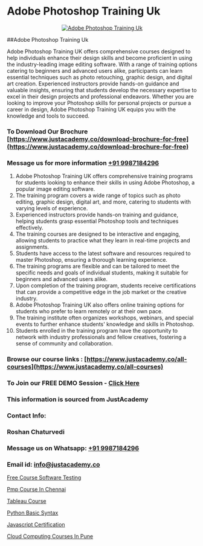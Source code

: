 # Adobe Photoshop Training Uk

<p align="center">
  <a href="https://justacademy.co/course-detail/photoshop-training">
    <img src="https://justacademy.co/storage2/course_image/1676637576_course_image.webp" alt="Adobe Photoshop Training Uk">
  </a>
</p>
##Adobe Photoshop Training Uk

Adobe Photoshop Training UK offers comprehensive courses designed to help individuals enhance their design skills and become proficient in using the industry-leading image editing software. With a range of training options catering to beginners and advanced users alike, participants can learn essential techniques such as photo retouching, graphic design, and digital art creation. Experienced instructors provide hands-on guidance and valuable insights, ensuring that students develop the necessary expertise to excel in their design projects and professional endeavors. Whether you are looking to improve your Photoshop skills for personal projects or pursue a career in design, Adobe Photoshop Training UK equips you with the knowledge and tools to succeed.
### To Download Our Brochure [https://www.justacademy.co/download-brochure-for-free](https://www.justacademy.co/download-brochure-for-free)
### Message us for more information [+91 9987184296](https://api.whatsapp.com/send?phone=919987184296)
1) Adobe Photoshop Training UK offers comprehensive training programs for students looking to enhance their skills in using Adobe Photoshop, a popular image editing software.
2) The training program covers a wide range of topics such as photo editing, graphic design, digital art, and more, catering to students with varying levels of experience.
3) Experienced instructors provide hands-on training and guidance, helping students grasp essential Photoshop tools and techniques effectively.
4) The training courses are designed to be interactive and engaging, allowing students to practice what they learn in real-time projects and assignments.
5) Students have access to the latest software and resources required to master Photoshop, ensuring a thorough learning experience.
6) The training programs are flexible and can be tailored to meet the specific needs and goals of individual students, making it suitable for beginners and advanced users alike.
7) Upon completion of the training program, students receive certifications that can provide a competitive edge in the job market or the creative industry.
8) Adobe Photoshop Training UK also offers online training options for students who prefer to learn remotely or at their own pace.
9) The training institute often organizes workshops, webinars, and special events to further enhance students' knowledge and skills in Photoshop.
10) Students enrolled in the training program have the opportunity to network with industry professionals and fellow creatives, fostering a sense of community and collaboration.

### Browse our course links : [https://www.justacademy.co/all-courses](https://www.justacademy.co/all-courses) 
### To Join our FREE DEMO Session - [Click Here](https://www.justacademy.co/register-for-course-demo)


### This information is sourced from JustAcademy
### Contact Info:
### Roshan Chaturvedi
### Message us on Whatsapp: [+91 9987184296](https://api.whatsapp.com/send?phone=919987184296)
### Email id: [info@justacademy.co](mailto:info@justacademy.co)
                
[Free Course Software Testing](https://www.linkedin.com/pulse/free-course-software-testing-justacademy-kolkata-3gw5e?trackingId=LxBuHNKtJ3qe4dDye3rPsA%3D%3D&lipi=urn%3Ali%3Apage%3Ad_flagship3_company_admin%3Bar0CqYRcTQWcPsZzz1T%2BLw%3D%3D)

[Pmp Course In Chennai](https://www.linkedin.com/pulse/pmp-course-chennai-justacademy-mumbai-rqboc?trackingId=acGaceYc6%2ByJNA12tvR15w%3D%3D&lipi=urn%3Ali%3Apage%3Ad_flagship3_showcase_admin%3B4hzOhjOyRsS4BMzXWRzbRw%3D%3D)

[Tableau Course](https://medium.com/@negishivu99/tableau-course-35d576fb2205)

[Python Basic Syntax](https://medium.com/@AkashSingh2052/python-basic-syntax-c40490ad4eba)

[Javascript Certification](https://justacademyin.github.io/Articles/Javascript-Certification)

[Cloud Computing Courses In Pune](https://justacademyin.github.io/justacademy/cloud-computing-courses-in-pune)

